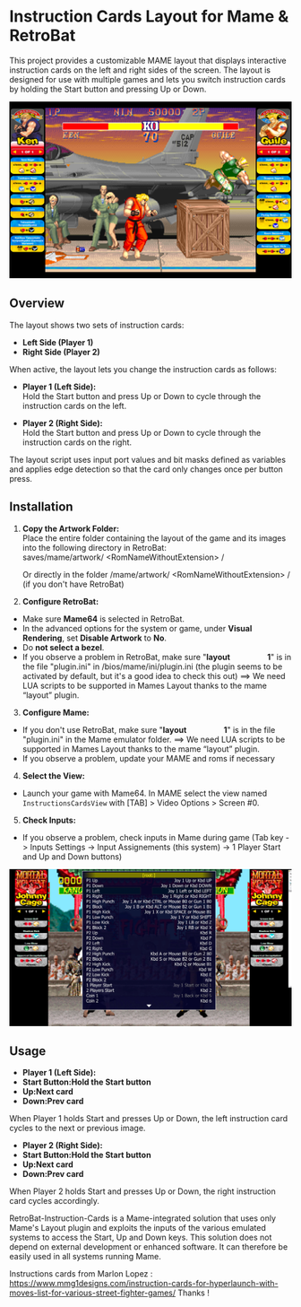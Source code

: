 # Instruction Cards Layout for Mame & RetroBat

This project provides a customizable MAME layout that displays interactive instruction cards on the left and right sides of the screen. The layout is designed for use with multiple games and lets you switch instruction cards by holding the Start button and pressing Up or Down.

<img src="https://github.com/Nelfe80/RetroBat-Instruction-Cards/blob/master/_img/sf2ce.png"/>

## Overview

The layout shows two sets of instruction cards:
- **Left Side (Player 1)**
- **Right Side (Player 2)**

When active, the layout lets you change the instruction cards as follows:

- **Player 1 (Left Side):**  
  Hold the Start button and press Up or Down to cycle through the instruction cards on the left.

- **Player 2 (Right Side):**  
  Hold the Start button and press Up or Down to cycle through the instruction cards on the right.

The layout script uses input port values and bit masks defined as variables and applies edge detection so that the card only changes once per button press.

## Installation

1. **Copy the Artwork Folder:**  
   Place the entire folder containing the layout of the game and its images into the following directory in RetroBat:  
saves/mame/artwork/ \<RomNameWithoutExtension\> /

   Or directly in the folder /mame/artwork/ \<RomNameWithoutExtension\> / (if you don't have RetroBat)

2. **Configure RetroBat:**  
- Make sure **Mame64** is selected in RetroBat.
- In the advanced options for the system or game, under **Visual Rendering**, set **Disable Artwork** to **No**.
- Do **not select a bezel**.
- If you observe a problem in RetroBat, make sure "**layout&nbsp;&nbsp;&nbsp;&nbsp;&nbsp;&nbsp;&nbsp;&nbsp;&nbsp;&nbsp;&nbsp;&nbsp;&nbsp;&nbsp;&nbsp;&nbsp;&nbsp;&nbsp;&nbsp;&nbsp;1**" is in the file "plugin.ini" in /bios/mame/ini/plugin.ini (the plugin seems to be activated by default, but it's a good idea to check this out) ==> We need LUA scripts to be supported in Mames Layout thanks to the mame “layout” plugin.

3. **Configure Mame:**

- If you don't use RetroBat, make sure "**layout&nbsp;&nbsp;&nbsp;&nbsp;&nbsp;&nbsp;&nbsp;&nbsp;&nbsp;&nbsp;&nbsp;&nbsp;&nbsp;&nbsp;&nbsp;&nbsp;&nbsp;&nbsp;&nbsp;&nbsp;1**" is in the file "plugin.ini" in the Mame emulator folder.
==> We need LUA scripts to be supported in Mames Layout thanks to the mame “layout” plugin.
- If you observe a problem, update your MAME and roms if necessary

4. **Select the View:**  
- Launch your game with Mame64. In MAME select the view named `InstructionsCardsView` with [TAB] > Video Options > Screen #0.

5. **Check Inputs:**  
- If you observe a problem, check inputs in Mame during game (Tab key -> Inputs Settings -> Input Assignements (this system) -> 1 Player Start and Up and Down buttons)

<img src="https://github.com/Nelfe80/RetroBat-Instruction-Cards/blob/master/_img/check.png"/>

## Usage

- **Player 1 (Left Side):**  
- **Start Button:Hold the Start button**
- **Up:Next card**
- **Down:Prev card**

When Player 1 holds Start and presses Up or Down, the left instruction card cycles to the next or previous image.

- **Player 2 (Right Side):**  
- **Start Button:Hold the Start button**
- **Up:Next card**
- **Down:Prev card**

When Player 2 holds Start and presses Up or Down, the right instruction card cycles accordingly.

RetroBat-Instruction-Cards is a Mame-integrated solution that uses only Mame's Layout plugin and exploits the inputs of the various emulated systems to access the Start, Up and Down keys. 
This solution does not depend on external development or enhanced software. It can therefore be easily used in all systems running Mame.

Instructions cards from Marlon Lopez :
https://www.mmg1designs.com/instruction-cards-for-hyperlaunch-with-moves-list-for-various-street-fighter-games/
Thanks !

